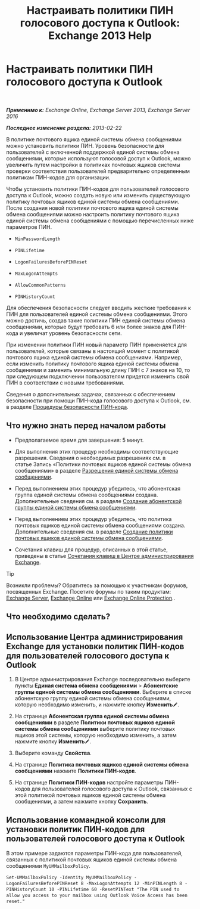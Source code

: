 ﻿---
title: 'Настраивать политики ПИН голосового доступа к Outlook: Exchange 2013 Help'
TOCTitle: Настраивать политики ПИН голосового доступа к Outlook
ms:assetid: 5b2800b7-bfa6-4282-975c-0706ae25ad64
ms:mtpsurl: https://technet.microsoft.com/ru-ru/library/Aa998285(v=EXCHG.150)
ms:contentKeyID: 50556382
ms.date: 05/22/2018
mtps_version: v=EXCHG.150
ms.translationtype: MT
---

# Настраивать политики ПИН голосового доступа к Outlook

 

_**Применимо к:** Exchange Online, Exchange Server 2013, Exchange Server 2016_

_**Последнее изменение раздела:** 2013-02-22_

В политике почтового ящика единой системы обмена сообщениями можно установить политики ПИН. Уровень безопасности для пользователей с включенной поддержкой единой системы обмена сообщениями, которые используют голосовой доступ к Outlook, можно увеличить путем настройки в политиках почтовых ящиков системы проверки соответствия пользователей предварительно определенным политикам ПИН-кодов для организации.

Чтобы установить политики ПИН-кодов для пользователей голосового доступа к Outlook, можно создать новую или изменить существующую политику почтовых ящиков единой системы обмена сообщениями. После создания новой политики почтового ящика единой системы обмена сообщениями можно настроить политику почтового ящика единой системы обмена сообщениями с помощью перечисленных ниже параметров ПИН.

  - `MinPasswordLength`

  - `PINLifetime`

  - `LogonFailuresBeforePINReset`

  - `MaxLogonAttempts`

  - `AllowCommonPatterns`

  - `PINHistoryCount`

Для обеспечения безопасности следует вводить жесткие требования к ПИН для пользователей единой системы обмена сообщениями. Этого можно достичь, создав такие политики ПИН единой системы обмена сообщениями, которые будут требовать 6 или более знаков для ПИН-кода и увеличат уровень безопасности сети.

При изменении политики ПИН новый параметр ПИН применяется для пользователей, которые связаны в настоящий момент с политикой почтового ящика единой системы обмена сообщениями. Например, если изменить политику почтового ящика единой системы обмена сообщениями и заменить минимальную длину ПИН с 7 знаков на 10, то при следующем подключении пользователям придется изменить свой ПИН в соответствии с новыми требованиями.

Сведения о дополнительных задачах, связанных с обеспечением безопасности при помощи ПИН-кода голосового доступа к Outlook, см. в разделе [Процедуры безопасности ПИН-кода](pin-security-procedures-exchange-2013-help.md).

## Что нужно знать перед началом работы

  - Предполагаемое время для завершения: 5 минут.

  - Для выполнения этих процедур необходимы соответствующие разрешения. Сведения о необходимых разрешениях см. в статье Запись «Политики почтовых ящиков единой системы обмена сообщениями» в разделе [Разрешения единой системы обмена сообщениями](unified-messaging-permissions-exchange-2013-help.md).

  - Перед выполнением этих процедур убедитесь, что абонентская группа единой системы обмена сообщениями создана. Дополнительные сведения см. в разделе [Создание абонентской группы единой системы обмена сообщениями](create-a-um-dial-plan-exchange-2013-help.md).

  - Перед выполнением этих процедур убедитесь, что политика почтовых ящиков единой системы обмена сообщениями создана. Дополнительные сведения см. в разделе [Создание политики почтовых ящиков единой системы обмена сообщениями](create-a-um-mailbox-policy-exchange-2013-help.md).

  - Сочетания клавиш для процедур, описанных в этой статье, приведены в статье [Сочетания клавиш в Центре администрирования Exchange](keyboard-shortcuts-in-the-exchange-admin-center-exchange-online-protection-help.md).

> [!TIP]  
> Возникли проблемы? Обратитесь за помощью к участникам форумов, посвященных Exchange. Посетите форумы по таким продуктам: <a href="https://go.microsoft.com/fwlink/p/?linkid=60612">Exchange Server</a>, <a href="https://go.microsoft.com/fwlink/p/?linkid=267542">Exchange Online</a> или <a href="https://go.microsoft.com/fwlink/p/?linkid=285351">Exchange Online Protection</a>..


## Что необходимо сделать?

## Использование Центра администрирования Exchange для установки политик ПИН-кодов для пользователей голосового доступа к Outlook

1.  В Центре администрирования Exchange последовательно выберите пункты **Единая система обмена сообщениями** \> **Абонентские группы единой системы обмена сообщениями**. Выберите в списке абонентскую группу единой системы обмена сообщениями, которую необходимо изменить, и нажмите кнопку **Изменить**![Значок редактирования](images/Bb124582.6f53ccb2-1f13-4c02-bea0-30690e6ea71d(EXCHG.150).gif "Значок редактирования").

2.  На странице **Абонентская группа единой системы обмена сообщениями** в разделе **Политики почтовых ящиков единой системы обмена сообщениями** выберите политику почтовых ящиков этой системы, которую необходимо изменить, а затем нажмите кнопку **Изменить**![Значок редактирования](images/Bb124582.6f53ccb2-1f13-4c02-bea0-30690e6ea71d(EXCHG.150).gif "Значок редактирования").

3.  Выберите команду **Свойства**.

4.  На странице **Политика почтовых ящиков единой системы обмена сообщениями** нажмите **Политики ПИН-кодов**.

5.  На странице **Политики ПИН-кодов** настройте параметры ПИН-кодов для пользователей голосового доступа к Outlook, связанных с этой политикой почтовых ящиков единой системы обмена сообщениями, а затем нажмите кнопку **Сохранить**.

## Использование командной консоли для установки политик ПИН-кодов для пользователей голосового доступа к Outlook

В этом примере задаются параметры ПИН-кода для пользователей, связанных с политикой почтовых ящиков единой системы обмена сообщениями `MyUMMailboxPolicy`.

    Set-UMMailboxPolicy -Identity MyUMMailboxPolicy -LogonFailuresBeforePINReset 8 -MaxLogonAttempts 12 -MinPINLength 8 -PINHistoryCount 10 -PINLifetime 60 -ResetPINText "The PIN used to allow you access to your mailbox using Outlook Voice Access has been reset."

